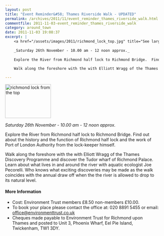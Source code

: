 ```yaml
---
layout: post
title: "Event Reminder&#58; Thames Riverside Walk - UPDATED"
permalink: /archives/2011/11/event_reminder_thames_riverside_walk.html
commentfile: 2011-11-03-event_reminder_thames_riverside_walk
category: around_town
date: 2011-11-03 19:08:37
excerpt: |
    <a href="/assets/images/2011/richmond_lock_top.jpg" title="See larger version of - richmond lock from the top"><img src="/assets/images/2011/richmond_lock_top_thumb.jpg" width="150" height="111" alt="richmond lock from the top" class="photo right" /></a>
    
    _Saturday 26th November - 10.00 am - 12 noon approx._
    
    Explore the River from Richmond half lock to Richmond Bridge.  Find out about the history and the function of Richmond half lock and the work of Port of London Authority from the lock-keeper himself.  
    
    Walk along the foreshore with the with Elliott Wragg of the Thames Discovery Programme and discover the Tudor wharf of Richmond Palace. Learn about what lives in and around the river with aquatic ecologist Joe Pecorelli. Who knows what exciting discoveries may be made as the walk coincides with the annual draw off when the the river is allowed to drop to its natural level.    

---
```


<a href="/assets/images/2011/richmond_lock_top.jpg" title="See larger version of - richmond lock from the top"><img src="/assets/images/2011/richmond_lock_top_thumb.jpg" width="150" height="111" alt="richmond lock from the top" class="photo right" /></a>

*Saturday 26th November - 10.00 am - 12 noon approx.*

Explore the River from Richmond half lock to Richmond Bridge. Find out about the history and the function of Richmond half lock and the work of Port of London Authority from the lock-keeper himself.

Walk along the foreshore with the with Elliott Wragg of the Thames Discovery Programme and discover the Tudor wharf of Richmond Palace. Learn about what lives in and around the river with aquatic ecologist Joe Pecorelli. Who knows what exciting discoveries may be made as the walk coincides with the annual draw off when the the river is allowed to drop to its natural level.

#### More Information

-   Cost: Environment Trust members £8.50 non-members £10.00.
-   To book your place please contact the office at: 020 8891 5455 or email: office@environmenttrust.co.uk
-   Cheques made payable to Environment Trust for Richmond upon Thames and posted to Unit 3, Phoenix Wharf, Eel Pie Island, Twickenham, TW1 3DY.
